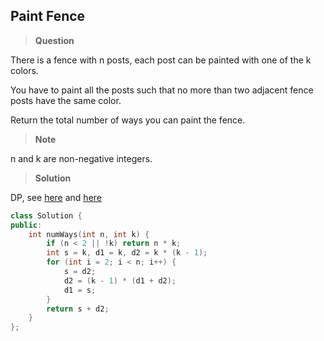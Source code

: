 ## Paint Fence

>**Question**

There is a fence with n posts, each post can be painted with one of the k colors.

You have to paint all the posts such that no more than two adjacent fence posts have the same color.

Return the total number of ways you can paint the fence.

>**Note**

n and k are non-negative integers.

>**Solution**

DP, see [here](https://leetcode.com/discuss/56146/dynamic-programming-c-o-n-time-o-1-space-0ms) and [here](http://www.fgdsb.com/2015/01/04/fence-painter/)

```c++
class Solution {
public:
    int numWays(int n, int k) {
        if (n < 2 || !k) return n * k;
        int s = k, d1 = k, d2 = k * (k - 1);
        for (int i = 2; i < n; i++) {
            s = d2;
            d2 = (k - 1) * (d1 + d2);
            d1 = s;
        }
        return s + d2;
    }
};
```
